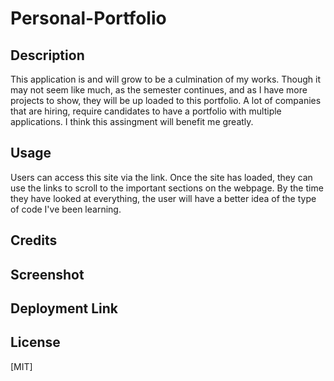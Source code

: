 # Personal-Portfolio

## Description
This application is and will grow to be a culmination of my works. Though it may not seem like much, as the semester continues, and as I have more projects to show, they will be up loaded to this portfolio. A lot of companies that are hiring, require candidates to have a portfolio with multiple applications. I think this assingment will benefit me greatly. 

## Usage
Users can access this site via the link. Once the site has loaded, they can use the links to scroll to the important sections on the webpage. By the time they have looked at everything, the user will have a better idea of the type of code I've been learning.

## Credits

## Screenshot

## Deployment Link

## License
[MIT]
